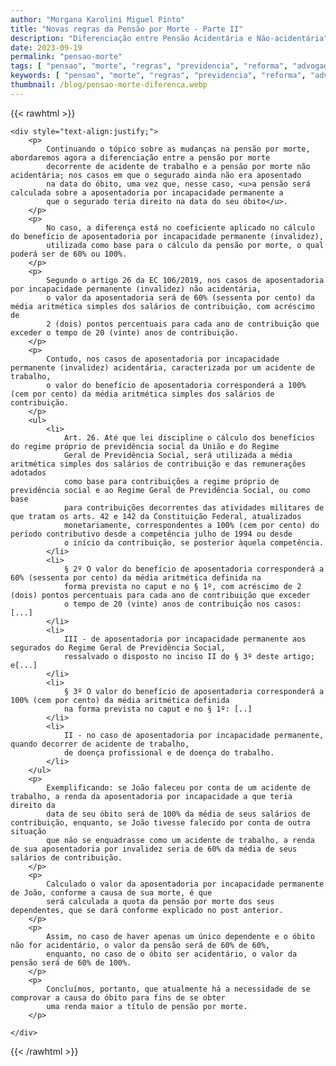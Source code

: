 ```yaml
---
author: "Morgana Karolini Miguel Pinto"
title: "Novas regras da Pensão por Morte - Parte II"
description: "Diferenciação entre Pensão Acidentária e Não-acidentária"
date: 2023-09-19
permalink: "pensao-morte"
tags: [ "pensao", "morte", "regras", "previdencia", "reforma", "advogado", "acidente", "acidentaria" ]
keywords: [ "pensao", "morte", "regras", "previdencia", "reforma", "advogado", "acidente", "acidentaria" ]
thumbnail: /blog/pensao-morte-diferenca.webp
---
```


{{< rawhtml >}}

    <div style="text-align:justify;">
        <p>
            Continuando o tópico sobre as mudanças na pensão por morte, abordaremos agora a diferenciação entre a pensão por morte 
            decorrente de acidente de trabalho e a pensão por morte não acidentária; nos casos em que o segurado ainda não era aposentado 
            na data do óbito, uma vez que, nesse caso, <u>a pensão será calculada sobre a aposentadoria por incapacidade permanente a 
            que o segurado teria direito na data do seu óbito</u>.
        </p>
        <p>
            No caso, a diferença está no coeficiente aplicado no cálculo do benefício de aposentadoria por incapacidade permanente (invalidez), 
            utilizada como base para o cálculo da pensão por morte, o qual poderá ser de 60% ou 100%.
        </p>
        <p>
            Segundo o artigo 26 da EC 106/2019, nos casos de aposentadoria por incapacidade permanente (invalidez) não acidentária, 
            o valor da aposentadoria será de 60% (sessenta por cento) da média aritmética simples dos salários de contribuição, com acréscimo de 
            2 (dois) pontos percentuais para cada ano de contribuição que exceder o tempo de 20 (vinte) anos de contribuição.
        </p>
        <p>
            Contudo, nos casos de aposentadoria por incapacidade permanente (invalidez) acidentária, caracterizada por um acidente de trabalho, 
            o valor do benefício de aposentadoria corresponderá a 100% (cem por cento) da média aritmética simples dos salários de contribuição.
        </p>
        <ul>
            <li>
                Art. 26. Até que lei discipline o cálculo dos benefícios do regime próprio de previdência social da União e do Regime 
                Geral de Previdência Social, será utilizada a média aritmética simples dos salários de contribuição e das remunerações adotados 
                como base para contribuições a regime próprio de previdência social e ao Regime Geral de Previdência Social, ou como base 
                para contribuições decorrentes das atividades militares de que tratam os arts. 42 e 142 da Constituição Federal, atualizados 
                monetariamente, correspondentes a 100% (cem por cento) do período contributivo desde a competência julho de 1994 ou desde 
                o início da contribuição, se posterior àquela competência.
            </li>
            <li>
                § 2º O valor do benefício de aposentadoria corresponderá a 60% (sessenta por cento) da média aritmética definida na 
                forma prevista no caput e no § 1º, com acréscimo de 2 (dois) pontos percentuais para cada ano de contribuição que exceder 
                o tempo de 20 (vinte) anos de contribuição nos casos: [...]
            </li>
            <li>
                III - de aposentadoria por incapacidade permanente aos segurados do Regime Geral de Previdência Social, 
                ressalvado o disposto no inciso II do § 3º deste artigo; e[...]
            </li>
            <li>
                § 3º O valor do benefício de aposentadoria corresponderá a 100% (cem por cento) da média aritmética definida 
                na forma prevista no caput e no § 1º: [..]
            </li>
            <li>
                II - no caso de aposentadoria por incapacidade permanente, quando decorrer de acidente de trabalho, 
                de doença profissional e de doença do trabalho.
            </li>
        </ul>
        <p>
            Exemplificando: se João faleceu por conta de um acidente de trabalho, a renda da aposentadoria por incapacidade a que teria direito da 
            data de seu óbito será de 100% da média de seus salários de contribuição, enquanto, se João tivesse falecido por conta de outra situação 
            que não se enquadrasse como um acidente de trabalho, a renda de sua aposentadoria por invalidez seria de 60% da média de seus salários de contribuição.
        </p>
        <p>
            Calculado o valor da aposentadoria por incapacidade permanente de João, conforme a causa de sua morte, é que 
            será calculada a quota da pensão por morte dos seus dependentes, que se dará conforme explicado no post anterior.
        </p>
        <p>
            Assim, no caso de haver apenas um único dependente e o óbito não for acidentário, o valor da pensão será de 60% de 60%, 
            enquanto, no caso de o óbito ser acidentário, o valor da pensão será de 60% de 100%.
        </p>
        <p>
            Concluímos, portanto, que atualmente há a necessidade de se comprovar a causa do óbito para fins de se obter 
            uma renda maior a título de pensão por morte.
        </p>
        
    </div>

{{< /rawhtml >}}
